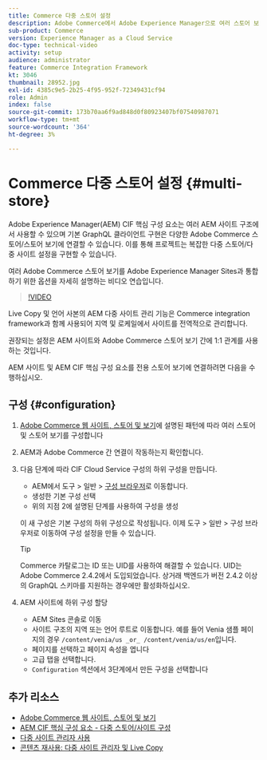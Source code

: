 ```yaml
---
title: Commerce 다중 스토어 설정
description: Adobe Commerce에서 Adobe Experience Manager으로 여러 스토어 보기를 매핑하는 방법을 알아봅니다. 이를 통해 프로젝트는 다중 임차인 및 다국어 사용 사례를 지원할 수 있습니다.
sub-product: Commerce
version: Experience Manager as a Cloud Service
doc-type: technical-video
activity: setup
audience: administrator
feature: Commerce Integration Framework
kt: 3046
thumbnail: 28952.jpg
exl-id: 4385c9e5-2b25-4f95-952f-72349431cf94
role: Admin
index: false
source-git-commit: 173b70aa6f9ad848d0f80923407bf07540987071
workflow-type: tm+mt
source-wordcount: '364'
ht-degree: 3%

---
```


# Commerce 다중 스토어 설정 {#multi-store}

Adobe Experience Manager(AEM) CIF 핵심 구성 요소는 여러 AEM 사이트 구조에서 사용할 수 있으며 기본 GraphQL 클라이언트 구현은 다양한 Adobe Commerce 스토어/스토어 보기에 연결할 수 있습니다. 이를 통해 프로젝트는 복잡한 다중 스토어/다중 사이트 설정을 구현할 수 있습니다.

여러 Adobe Commerce 스토어 보기를 Adobe Experience Manager Sites과 통합하기 위한 옵션을 자세히 설명하는 비디오 연습입니다.

>[!VIDEO](https://video.tv.adobe.com/v/28952/?quality=12)

Live Copy 및 언어 사본의 AEM 다중 사이트 관리 기능은 Commerce integration framework과 함께 사용되어 지역 및 로케일에서 사이트를 전역적으로 관리합니다.

권장되는 설정은 AEM 사이트와 Adobe Commerce 스토어 보기 간에 1:1 관계를 사용하는 것입니다.

AEM 사이트 및 AEM CIF 핵심 구성 요소를 전용 스토어 보기에 연결하려면 다음을 수행하십시오.

## 구성 {#configuration}

1. [Adobe Commerce 웹 사이트, 스토어 및 보기](https://experienceleague.adobe.com/docs/commerce-admin/start/setup/websites-stores-views.html?lang=ko)에 설명된 패턴에 따라 여러 스토어 및 스토어 보기를 구성합니다

2. AEM과 Adobe Commerce 간 연결이 작동하는지 확인합니다.

3. 다음 단계에 따라 CIF Cloud Service 구성의 하위 구성을 만듭니다.

   * AEM에서 도구 > 일반 > [구성 브라우저](/help/implementing/developing/introduction/configurations.md#using-configuration-browser)로 이동합니다.
   * 생성한 기본 구성 선택
   * 위의 지점 2에 설명된 단계를 사용하여 구성을 생성

   이 새 구성은 기본 구성의 하위 구성으로 작성됩니다. 이제 도구 > 일반 > 구성 브라우저로 이동하여 구성 설정을 만들 수 있습니다.

   >[!TIP]
   >
   > Commerce 카탈로그는 ID 또는 UID를 사용하여 해결할 수 있습니다. UID는 Adobe Commerce 2.4.2에서 도입되었습니다. 상거래 백엔드가 버전 2.4.2 이상의 GraphQL 스키마를 지원하는 경우에만 활성화하십시오.

4. AEM 사이트에 하위 구성 할당

   * AEM Sites 콘솔로 이동
   * 사이트 구조의 지역 또는 언어 루트로 이동합니다. 예를 들어 Venia 샘플 페이지의 경우 `/content/venia/us _or_ /content/venia/us/en`입니다.
   * 페이지를 선택하고 페이지 속성을 엽니다
   * 고급 탭을 선택합니다.
   * `Configuration` 섹션에서 3단계에서 만든 구성을 선택합니다

## 추가 리소스

* [Adobe Commerce 웹 사이트, 스토어 및 보기](https://experienceleague.adobe.com/docs/commerce-admin/start/setup/websites-stores-views.html?lang=ko)
* [AEM CIF 핵심 구성 요소 - 다중 스토어/사이트 구성](https://github.com/adobe/aem-core-cif-components#multi-store--site-configuration)
* [다중 사이트 관리자 사용](https://experienceleague.adobe.com/docs/experience-manager-learn/sites/translation/multi-site-manager-feature-video-use.html?lang=ko)
* [콘텐츠 재사용: 다중 사이트 관리자 및 Live Copy](/help/sites-cloud/administering/msm/overview.md)
